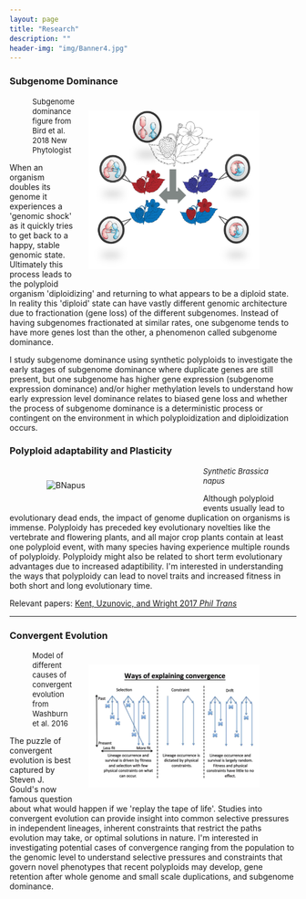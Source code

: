 ```yaml
---
layout: page
title: "Research"
description: ""
header-img: "img/Banner4.jpg"
---
```


### Subgenome Dominance

<div class="left_figure"><figure>
        <img src="/img/Fig2.png" alt="Subgenome Dominance" style="float: right" width="300" hspace="25" vspace="25" />
        <figcaption>
                <font size="2">Subgenome dominance figure from Bird et al. 2018 New Phytologist </font>
        </figcaption>
</figure></div>

When an organism doubles its genome it experiences a 'genomic shock' as it quickly tries to get back to a happy, stable genomic state. Ultimately this process leads to the polyploid organism 'diploidizing' and returning to what appears to be a diploid state. In reality this 'diploid' state can have vastly different genomic architecture due to fractionation (gene loss) of the different subgenomes. Instead of having subgenomes fractionated at similar rates, one subgenome tends to have more genes lost than the other, a phenomenon called subgenome dominance.

I study subgenome dominance using synthetic polyploids to investigate the early stages of subgenome dominance where duplicate genes are still present, but one subgenome has higher gene expression (subgenome expression dominance) and/or higher methylation levels to understand how early expression level dominance relates to biased gene loss and whether the process of subgenome dominance is a deterministic process or contingent on the environment in which polyploidization and diploidization occurs.

### Polyploid adaptability and Plasticity

<div class="right_figure"><figure>
	<img src="/img/Polploid2.png" alt="BNapus" style="float: left" width="250" hspace="25" vspace="25" />
	<figcaption>
		<font size="2"><i>Synthetic Brassica napus</i></font>
	</figcaption>
</figure></div>

Although polyploid events usually lead to evolutionary dead ends, the impact of genome duplication on organisms is immense. Polyploidy has preceded key evolutionary novelties like the vertebrate and flowering plants, and all major crop plants contain at least one polyploid event, with many species having experience multiple rounds of polyploidy. Polyploidy might also be related to short term evolutionary advantages due to increased adaptibility. I'm interested in understanding the ways that polyploidy can lead to novel traits and increased fitness in both short and long evolutionary time.

Relevant papers: [Kent, Uzunovic, and Wright 2017 _Phil Trans_](https://doi.org/10.1098/rstb.2016.0458)

___

### Convergent Evolution
<div class="left_figure"><figure>
        <img src="/img/Convergence.png" alt="Convergence" style="float: right" width="300" hspace="25" vspace="25" />
        <figcaption>
                <font size="2">Model of different causes of convergent evolution from Washburn et al. 2016</font>
        </figcaption>
</figure></div>

The puzzle of convergent evolution is best captured by Steven J. Gould's now famous question about what would happen if we 'replay the tape of life'. Studies into convergent evolution can provide insight into common selective pressures in independent lineages, inherent constraints that restrict the paths evolution may take, or optimal solutions in nature. I'm interested in investigating potential cases of convergence ranging from the population to the genomic level to understand selective pressures and constraints that govern novel phenotypes that recent polyploids may develop, gene retention after whole genome and small scale duplications, and subgenome dominance.

